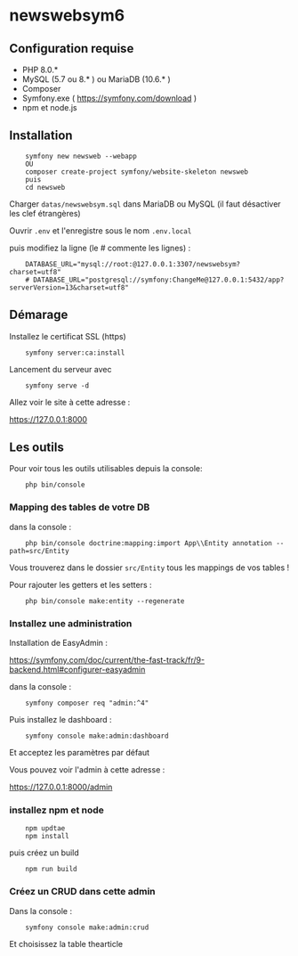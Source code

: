 # newswebsym6

## Configuration requise

- PHP 8.0.*
- MySQL (5.7 ou 8.* ) ou MariaDB (10.6.* )
- Composer
- Symfony.exe ( https://symfony.com/download ) 
- npm et node.js

## Installation

        symfony new newsweb --webapp
        OU
        composer create-project symfony/website-skeleton newsweb
        puis
        cd newsweb


Charger `datas/newswebsym.sql` dans MariaDB ou MySQL (il faut désactiver les clef étrangères)

Ouvrir `.env` et l'enregistre sous le nom `.env.local`

puis modifiez la ligne (le # commente les lignes) :

        DATABASE_URL="mysql://root:@127.0.0.1:3307/newswebsym?charset=utf8"
        # DATABASE_URL="postgresql://symfony:ChangeMe@127.0.0.1:5432/app?serverVersion=13&charset=utf8"

## Démarage

Installez le certificat SSL (https)

        symfony server:ca:install

Lancement du serveur avec

        symfony serve -d

Allez voir le site à cette adresse :

https://127.0.0.1:8000

## Les outils

Pour voir tous les outils utilisables depuis la console:

        php bin/console

### Mapping des tables de votre DB

dans la console :

        php bin/console doctrine:mapping:import App\\Entity annotation --path=src/Entity

Vous trouverez dans le dossier `src/Entity` tous les mappings de vos tables !

Pour rajouter les getters et les setters :

        php bin/console make:entity --regenerate

### Installez une administration

Installation de EasyAdmin :

https://symfony.com/doc/current/the-fast-track/fr/9-backend.html#configurer-easyadmin

dans la console :

        symfony composer req "admin:^4"

Puis installez le dashboard :

        symfony console make:admin:dashboard

Et acceptez les paramètres par défaut

Vous pouvez voir l'admin à cette adresse :

https://127.0.0.1:8000/admin

### installez npm et node

        npm updtae
        npm install

puis créez un build

        npm run build
### Créez un CRUD dans cette admin

Dans la console :

        symfony console make:admin:crud

Et choisissez la table thearticle